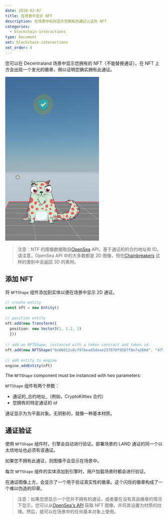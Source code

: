 ```yaml
---
date: 2018-02-07
title: 在场景中显示 NFT
description: 在场景中如何显示您拥有的通过认证的 NFT
categories:
  - blockchain-interactions
type: Document
set: blockchain-interactions
set_order: 4
---
```


您可以在 Decentraland 场景中显示您拥有的 NFT（不能替换通证）。在 NFT 上方会出现一个发光的徽章，用以证明您确实拥有此通证。

<img src="/images/media/verified-nft.png" alt="nested entities" width="300"/>

> 注意：NTF 的图像数据取自[OpenSea](https://opensea.io/) API，基于通证的的合约地址和 ID。请注意，OpenSea API 中的大多数都是 2D 图像，但在[Chainbreakers](https://opensea.io/assets/chainbreakerspresale) 这样的类别中会返回 3D 的素材。

## 添加 NFT

将 `NFTShape` 组件添加到实体以便在场景中显示 2D 通证。


```ts
// create entity
const nft = new Entity()

// position entity
nft.add(new Transform({
  position: new Vector3(1, 1.2, 1)
  }))

// add an NFTShape, instanced with a token contract and token id
nft.add(new NFTShape("0x06012c8cf97bead5deae237070f9587f8e7a266d", "475577"))

// add entity to engine
engine.addEntity(nft)
```

The `NFTShape` component must be instanced with two parameters:

`NFTShape` 组件有两个参数：

- 通证的_合约地址_（例如，CryptoKitties 合约）
- 您拥有的特定通证的 _id_

通证显示为为平面对象。无阴影的，就像一种基本材质。

## 通证验证

使用 `NFTShape` 组件时，引擎会自动进行验证。部署场景的 LAND 通证的同一个以太坊地址也必须有该通证。

如果您不拥有此通证，则图像不会显示在场景中。

每次 `NFTShape` 组件的实体添加到引擎时，用户加载场景时都会进行验证。

在通证图像上方，会显示了一个用于验证真实性的徽章。这个闪烁的徽章构成了一个难以伪造的印章。

> 注意：如果您想显示一个您并不拥有的通证，或者要在没有真品徽章的情况下显示，您可以从[OpenSea's API](https://docs.opensea.io/reference#api-overview) 获取 NFT 图像，并将其设置为材质的纹理。然后，就可以在场景中的任何基本对象上使用。